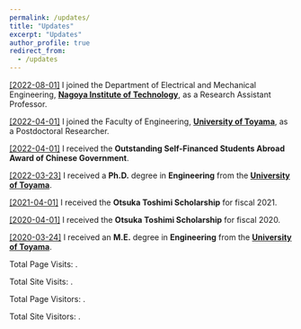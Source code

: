 ```yaml
---
permalink: /updates/
title: "Updates"
excerpt: "Updates"
author_profile: true
redirect_from: 
  - /updates
---
```




<u>[2022-08-01]</u> I joined the Department of Electrical and Mechanical Engineering, **[Nagoya Institute of Technology](https://www.nitech.ac.jp/)**, as a Research Assistant Professor.

<u>[2022-04-01]</u> I joined the Faculty of Engineering, **[University of Toyama](https://www.u-toyama.ac.jp/)**, as a Postdoctoral Researcher.

<u>[2022-04-01]</u> I received the **Outstanding Self-Financed Students Abroad Award of Chinese Government**.

<u>[2022-03-23]</u> I received a **Ph.D.** degree in **Engineering** from the **[University of Toyama](https://www.u-toyama.ac.jp/)**.

<u>[2021-04-01]</u> I received the **Otsuka Toshimi Scholarship** for fiscal 2021.

<u>[2020-04-01]</u> I received the **Otsuka Toshimi Scholarship** for fiscal 2020.

<u>[2020-03-24]</u> I received an **M.E.** degree in **Engineering** from the **[University of Toyama](https://www.u-toyama.ac.jp/)**.


<script async src="https://npm.elemecdn.com/penndu@1.0.0/bsz.js"></script>
<span id="busuanzi_container_page_pv">Total Page Visits: <span id="busuanzi_value_page_pv"></span>.</span>

<span id="busuanzi_container_site_pv">Total Site Visits: <span id="busuanzi_value_site_pv"></span>.</span>

<span id="busuanzi_container_page_uv">Total Page Visitors: <span id="busuanzi_value_page_uv"></span>.</span>

<span id="busuanzi_container_site_uv">Total Site Visitors: <span id="busuanzi_value_site_uv"></span>.</span>

